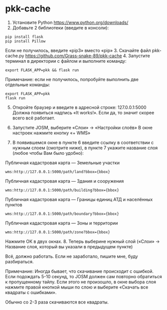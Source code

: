 # pkk-cache
1. Установите Python
  https://www.python.org/downloads/
2. Добавьте 2 библиотеки (введите в консоли):
```
pip install flask
pip install Pillow
```
Если не получилось, введите «pip3» вместо «pip»
3. Скачайте файл pkk-cache.py
  https://github.com/Grass-snake-89/pkk-cache
4. Запустите терминал в директории с файлом и выполните команду:
```
export FLASK_APP=pkk && flask run
```
Примечание: если не получилось, попробуйте выполнить две отдельные команды:
```
export FLASK_APP=pkk
flask run
```
5. Откройте браузер и введите в адресной строке:
  127.0.0.1:5000
Должна появиться надпись «It works!». Если да, то значит скорее всего всё работает.

6. Запустите JOSM, выберите «Слои» → «Настройки слоёв»
В окне настроек нажмите кнопку «+ WMS»
7. В появившемся окне в пункте 6 введите ссылку в соответствии с нужным слоем (смотрите ниже),
в пункте 7 укажите название слоя (любое чтобы Вам было удобно):

Публичная кадастровая карта — Земельные участки
```
wms:http://127.0.0.1:5000/path/land?bbox={bbox}
```

Публичная кадастровая карта — Здания и сооружения
```
wms:http://127.0.0.1:5000/path/building?bbox={bbox}
```

Публичная кадастровая карта — Границы единиц АТД и населённых пунктов
```
wms:http://127.0.0.1:5000/path/boundary?bbox={bbox}
```

Публичная кадастровая карта — Зоны и территории
```
wms:http://127.0.0.1:5000/path/zone?bbox={bbox}
```

Нажмите ОК в двух окнах.
8. Теперь выберине нужный слой («Слои» → Название слоя, который вы указали в предыдущем пункте)

Всё, должно работать. Если не заработало, пишите мне, буду разбираться.

Примечание: Иногда бывает, что скачивание происходит с ошибкой. Если подождать 5-10 секунд, то JOSM должен сам повторно обратиться к пропущенному тайлу. Если этого не произошло, в окне выбора слоя нажмите правой кнопкой мыши по слою и выберите «Скачать все квадраты с ошибками».

Обычно со 2-3 раза скачиваются все квадраты.

